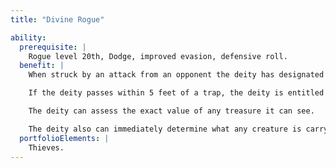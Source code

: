 ```yaml
---
title: "Divine Rogue"

ability:
  prerequisite: |
    Rogue level 20th, Dodge, improved evasion, defensive roll.
  benefit: |
    When struck by an attack from an opponent the deity has designated as its dodge target, the deity may make a Reflex save (DC 10 + damage dealt) to negate all damage from the attack.

    If the deity passes within 5 feet of a trap, the deity is entitled to a {% skill_link search %} check to notice it as if the deity were actively looking for it.

    The deity can assess the exact value of any treasure it can see.

    The deity also can immediately determine what any creature is carrying and where each carried item is.
  portfolioElements: |
    Thieves.
---
```

